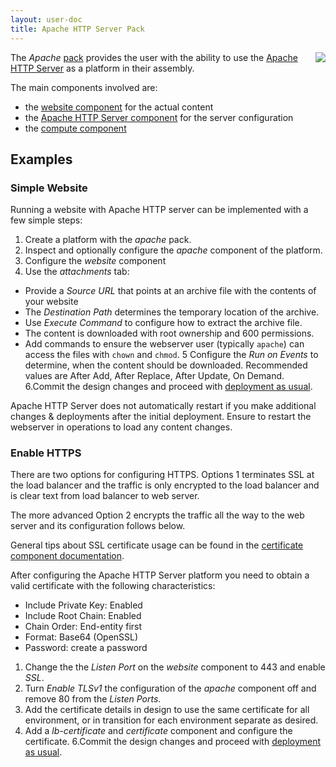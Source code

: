 ```yaml
---
layout: user-doc
title: Apache HTTP Server Pack
---
```


<img src="/assets/img/logos/integrations/apache.png" align="right"/>

The _Apache_ [pack](./packs.html) provides the user with the ability to use the 
[Apache HTTP Server](http://httpd.apache.org/) as a platform in their assembly.

The main components involved are: 

- the [website component](./website-component.html) for the actual content
- the [Apache HTTP Server component](./apache-http-server-component.html) for the server configuration
- the [compute component](./compute-component.html)

## Examples

### Simple Website

Running a website with Apache HTTP server can be implemented with a few simple steps:

1. Create a platform with the _apache_ pack. 
2. Inspect and optionally configure the _apache_ component of the platform.
3. Configure the _website_ component
4. Use the _attachments_ tab:
  - Provide a _Source URL_ that points at an archive file with the contents of your website
  - The _Destination Path_ determines the temporary location of the archive.
  - Use _Execute Command_ to configure how to extract the archive file.
  - The content is downloaded with root ownership and 600 permissions.
  - Add commands to ensure the webserver user (typically `apache`) can access the files with `chown` and `chmod`.
5 Configure the _Run on Events_ to determine, when the content should be downloaded. Recommended values are After Add,
After Replace, After Update, On Demand.
6.Commit the design changes and proceed with [deployment as usual](./components.html).

Apache HTTP Server does not automatically restart if you make additional changes & deployments after the initial
deployment. Ensure to restart the webserver in operations to load any content changes.

### Enable HTTPS 


There are two options for configuring HTTPS. Options 1 terminates SSL at the load balancer and the traffic is only
encrypted to the load balancer and is clear text from load balancer to web server.

The more advanced Option 2 encrypts the traffic all the way to the web server and its configuration follows below.

General tips about SSL certificate usage can be found in the
[certificate component documentation](./certificate-component.html).

After configuring the Apache HTTP Server platform you need to obtain a valid certificate with the following
characteristics:

* Include Private Key: Enabled
* Include Root Chain: Enabled
* Chain Order: End-entity first
* Format: Base64 (OpenSSL)
* Password: create a password

1. Change the the _Listen Port_ on the _website_ component to 443 and enable _SSL_.
2. Turn _Enable TLSv1_ the configuration of the _apache_ component off and remove 80 from the _Listen Ports_.
3. Add the certificate details in design to use the same certificate for all environment, or in transition for each
environment separate as desired. 
5. Add a _lb-certificate_ and _certificate_ component and configure the certificate.
6.Commit the design changes and proceed with [deployment as usual](./components.html).

